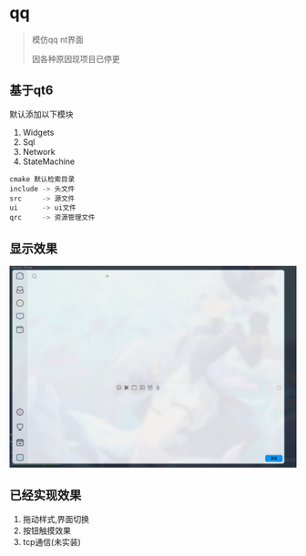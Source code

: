 # qq

> 模仿qq nt界面
>
> 因各种原因现项目已停更

## 基于qt6

默认添加以下模块 
1. Widgets
2. Sql
3. Network
4. StateMachine

```cpp
cmake 默认检索目录
include -> 头文件
src     -> 源文件
ui      -> ui文件
qrc     -> 资源管理文件
```

## 显示效果

![image-20231231132043948](README.assets/image-20231231132043948.png)

## 已经实现效果

1. 拖动样式,界面切换
2. 按钮触摸效果
3. tcp通信(未实装)

